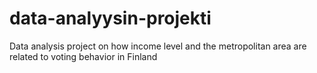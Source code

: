 # data-analyysin-projekti
Data analysis project on how income level and the metropolitan area are related to voting behavior in Finland
